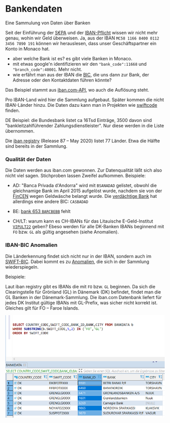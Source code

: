 # Bankendaten

Eine Sammulung von Daten über Banken

Seit der Einführung der [S€PA](https://de.wikipedia.org/wiki/Europ%C3%A4ischer_Zahlungsraum#Teilnehmerl%C3%A4nder) und der [IBAN-Pflicht](https://de.wikipedia.org/wiki/Internationale_Bankkontonummer#IBAN-Pflicht) wissen wir nicht mehr genau, wohin wir Geld überweisen. Ja, aus der IBAN `MC58 1166 8400 0112 3456 7890 191` können wir herauslesen, dass unser Geschäftspartner ein Konto in Monaco hat. 

- aber welche Bank ist es? es gibt viele Banken in Monaco.
- mit etwas google'n identifizieren wir den `"bank_code":11668` und `"branch_code":40001`. Mehr nicht.
- wie erfährt man aus der IBAN die [BIC](https://de.wikipedia.org/wiki/ISO_9362), die uns dann zur Bank, der Adresse oder den Kontaktdaten führen könnte?

Das Beispiel stammt aus [iban.com-API](https://github.com/klst-de/iban.com-API/blob/master/README.md), wo auch die Auflösung steht.

Pro IBAN-Land wird hier die Sammlung aufgebaut. Später kommen die nicht IBAN-Länder hinzu. Die Daten dazu kann man in Projekten wie [swiftcode](https://github.com/Thomanphan/swiftcode) finden. 

DE Beispiel: die Bundesbank listet ca 16Tsd Einträge, 3500 davon sind "bankleitzahlführender Zahlungsdienstleister". Nur diese werden in die Liste übernommen.

Die [iban registry](https://www.iso13616.org/) (Release 87 – May 2020) listet 77 Länder. Etwa die Hälfte sind bereits in der Sammlung.

### Qualität der Daten

Die Daten werden aus iban.com gewonnen. Zur Datenqualität läßt sich also nicht viel sagen. Stichproben lassen Zweifel aufkommen. Beispiele:

* AD: "Banca Privada d'Andorra" wird mit `BSANADAD` gelistet, obwohl die gleichnamige Bank im April 2015 aufgelöst wurde, nachdem sie von der [FinCEN](https://de.wikipedia.org/wiki/FinCEN_Files) wegen Geldwäsche belangt wurde. Die [verdächtige Bank](https://thebanks.eu/banks/17738) hat allerdings eine andere BIC: `CASBADAD`

* BE: [bank 653 `BARCBEBB`](https://github.com/homebeaver/bankdata/commit/344d3a647fd216d6e623181677c3c95cabeecd0b#commitcomment-44195289) fehlt 

* CH/LT: warum kann es CH-IBANs für das Litauische E-Geld-Institut [`VIPULT22`](https://thebanks.eu/emis/via-payments-354733) geben? Ebeso werden für alle DK-Banken IBANs beginnend mit `FO` bzw. `GL` als gültig angesehen (siehe Anomalien).

### IBAN-BIC Anomalien

Die Länderkennung findet sich nicht nur in der IBAN, sondern auch im [SWIFT-BIC](https://de.wikipedia.org/wiki/ISO_9362). Dabei kommt es zu [Anomalien](https://de.wikipedia.org/wiki/ISO_9362#Unzul%C3%A4nglichkeiten), die sich in der Sammlung wiederspiegeln.

Beispiele:

Laut iban registry gibt es IBANs die mit `FO` bzw. `GL` beginnen. Da sich die Clearingstelle für Grönland (GL) in Dänemark (DK) befindet, findet man die GL Banken in der Dänemark-Sammlung. Die iban.com Datenbank liefert für jedes DK Institut gültige IBANs mit GL-Prefix, was sicher nicht korrekt ist. Gleiches gilt für FO – Faroe Islands.

![](images/FO+GL-Anomalie.PNG)

 